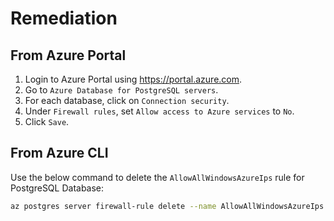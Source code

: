# Remediation

## From Azure Portal

1. Login to Azure Portal using <https://portal.azure.com>.
2. Go to `Azure Database for PostgreSQL servers`.
3. For each database, click on `Connection security`.
4. Under `Firewall rules`, set `Allow access to Azure services` to `No`.
5. Click `Save`.

## From Azure CLI

Use the below command to delete the `AllowAllWindowsAzureIps` rule for PostgreSQL Database:

```sh
az postgres server firewall-rule delete --name AllowAllWindowsAzureIps --resource-group <resourceGroupName> --server-name <serverName>
```
